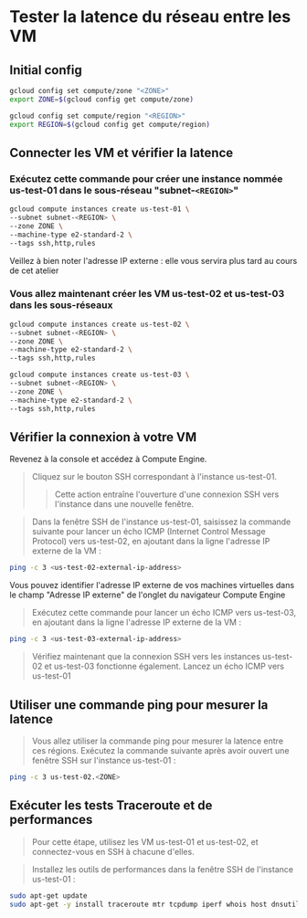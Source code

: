 # Tester la latence du réseau entre les VM

## Initial config
```bash
gcloud config set compute/zone "<ZONE>"
export ZONE=$(gcloud config get compute/zone)

gcloud config set compute/region "<REGION>"
export REGION=$(gcloud config get compute/region)
```

## Connecter les VM et vérifier la latence

### Exécutez cette commande pour créer une instance nommée us-test-01 dans le sous-réseau "subnet-`<REGION>`"
```bash
gcloud compute instances create us-test-01 \
--subnet subnet-<REGION> \
--zone ZONE \
--machine-type e2-standard-2 \
--tags ssh,http,rules
```
Veillez à bien noter l'adresse IP externe : elle vous servira plus tard au cours de cet atelier

### Vous allez maintenant créer les VM us-test-02 et us-test-03 dans les sous-réseaux
```bash
gcloud compute instances create us-test-02 \
--subnet subnet-<REGION> \
--zone ZONE \
--machine-type e2-standard-2 \
--tags ssh,http,rules
```
```bash
gcloud compute instances create us-test-03 \
--subnet subnet-<REGION> \
--zone ZONE \
--machine-type e2-standard-2 \
--tags ssh,http,rules
```

## Vérifier la connexion à votre VM

Revenez à la console et accédez à Compute Engine.
> Cliquez sur le bouton SSH correspondant à l'instance us-test-01.
>> Cette action entraîne l'ouverture d'une connexion SSH vers l'instance dans une nouvelle fenêtre.

> Dans la fenêtre SSH de l'instance us-test-01, saisissez la commande suivante pour lancer un écho ICMP (Internet Control Message Protocol) vers us-test-02, en ajoutant dans la ligne l'adresse IP externe de la VM :

```bash
ping -c 3 <us-test-02-external-ip-address>
```
Vous pouvez identifier l'adresse IP externe de vos machines virtuelles dans le champ "Adresse IP externe" de l'onglet du navigateur Compute Engine

> Exécutez cette commande pour lancer un écho ICMP vers us-test-03, en ajoutant dans la ligne l'adresse IP externe de la VM :
```bash
ping -c 3 <us-test-03-external-ip-address>
```

> Vérifiez maintenant que la connexion SSH vers les instances us-test-02 et us-test-03 fonctionne également. Lancez un écho ICMP vers us-test-01

## Utiliser une commande ping pour mesurer la latence
> Vous allez utiliser la commande ping pour mesurer la latence entre ces régions. Exécutez la commande suivante après avoir ouvert une fenêtre SSH sur l'instance us-test-01 :
```bash
ping -c 3 us-test-02.<ZONE>
```

## Exécuter les tests Traceroute et de performances
> Pour cette étape, utilisez les VM us-test-01 et us-test-02, et connectez-vous en SSH à chacune d'elles.

> Installez les outils de performances dans la fenêtre SSH de l'instance us-test-01 :
```bash
sudo apt-get update
sudo apt-get -y install traceroute mtr tcpdump iperf whois host dnsutils siege
```



